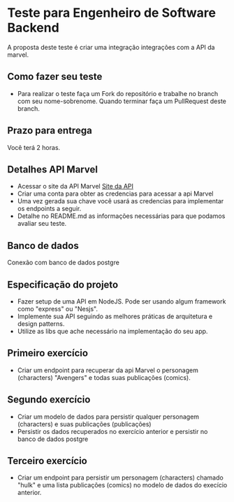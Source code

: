 # Teste para Engenheiro de Software Backend

A proposta deste teste é criar uma integração integrações com a API da marvel. 

## Como fazer seu teste
   - Para realizar o teste faça um Fork do repositório e trabalhe no branch com seu nome-sobrenome. Quando terminar faça um PullRequest deste branch. 
 
## Prazo para entrega
  Você terá 2 horas.

## Detalhes API Marvel
  - Acessar o site da API Marvel [Site da API](https://developer.marvel.com/documentation/getting_started)
  - Criar uma conta para obter as credencias para acessar a api Marvel
  - Uma vez gerada sua chave você usará as credencias para implementar os endpoints a seguir.     
  - Detalhe no README.md as informações necessárias para que podamos avaliar seu teste.

## Banco de dados
 Conexão com banco de dados postgre
 

## Especificação do projeto

  - Fazer setup de uma API em NodeJS. Pode ser usando algum framework como "express" ou "Nesjs". 
  - Implemente sua API seguindo as melhores práticas de arquitetura e design patterns.
  - Utilize as libs que ache necessário na implementação do seu app.

## Primeiro exercício  

  - Criar um endpoint para recuperar da api Marvel o personagem (characters) "Avengers" e todas suas publicações (comics).
 
## Segundo exercício
  
  - Criar um modelo de dados para persistir qualquer personagem (characters) e suas publicações (publicações)
  - Persistir os dados recuperados no exercício anterior e persistir no banco de dados postgre

## Terceiro exercício
 
  - Criar um endpoint para persistir um personagem (characters) chamado "hulk" e uma lista publicações (comics) no modelo de dados do execício anterior.
